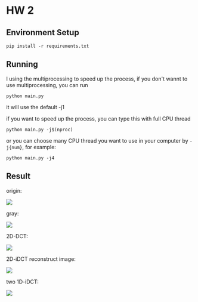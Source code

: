 # HW 2

## Environment Setup

```pip install -r requirements.txt```

## Running

I using the multiprocessing to speed up the process, if you don't wannt to use multiprocessing, you can run

```python main.py```

it will use the default -j1

if you want to speed up the process, you can type this with full CPU thread

```python main.py -j$(nproc)```

or you can choose many CPU thread you want to use in your computer by ```-j{num}```, for example:

```python main.py -j4```

## Result

origin:  

![](lena.png)

gray:  

![](lena_gray.png)

2D-DCT:  

![](lena_dct_2d.png)

2D-iDCT reconstruct image:  

![](lena_idct_2d.png)

two 1D-iDCT:  

![](lena_dct_1d.png)
